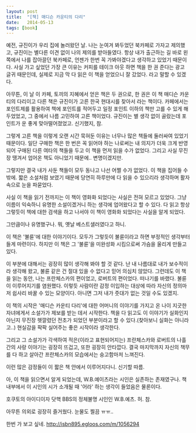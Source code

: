 ```yaml
---
layout: post
title:  "[책] 매디슨 카운티의 다리"
date:   2014-05-13
tags: [book]
---
```


  예전, 규진이가 우리 집에 놀러왔던 날. 나는 눈여겨 봐두었던 북카페로 가자고 제의했고, 규진이는 별다른 이견 없이 나의 제의를 받아들였다. 항상 내가 출근하는 길 바로 왼쪽에서 나를 잡아끌던 북카페로, 언젠가 한번 꼭 가봐야겠다고 생각하고 있었기 때문이다. 사실 가고 싶었던 가장 큰 이유는 커피를 테이크 아웃 하면 책을 한 권 준다는 광고 글귀 때문인데, 실제로 지금 막 다 읽은 이 책을 얻었으니 잘 갔었다. 라고 말할 수 있겠다. 

  아무튼, 이 날 이 카페, 토끼의 지혜에서 얻은 책은 두 권으로, 한 권은 이 책 매디슨 카운티의 다리이고 다른 책은 규진이가 고른 한국 현대시를 찾아서 라는 책이다. 카페에서는 포인트제를 활용하여 책에 포인트를 적어두고 일정 포인트 이하의 책만 고를 수 있게 해두었었고, 그 중에서 나름 고민하여 고른 책이었다. 규진이는 별 생각 없이 골랐는데 포인트가 운 좋게 맞아떨어졌었고. 신기했지, 참. 

  그렇게 고른 책을 이렇게 오랜 시간 묵혀둔 이유는 너무나 많은 책들에 둘러싸여 있었기 때문이다. 일단 구매한 책은 한 번은 꼭 읽어야 하는 나로써는 내 의지가 더욱 크게 반영되어 구매된 다른 여타의 책들을 두고 이 책을 먼저 읽을 수가 없었다. 그리고 사실 무진장 땡겨서 업어온 책도 아니었기 때문에.. 변명이겠지만. 

  그렇지만 결국 내가 사둔 책들이 모두 동나고 나선 어쩔 수가 없었다. 이 책을 집어들 수밖에. 짧은 소설처럼 보였기 때문에 당연히 하루만에 다 읽을 수 있으리라 생각하며 활자 속으로 눈을 파묻었다. 

  사실 이 책을 읽기 전까지는 이 책이 영화화 되었다는 사실은 전혀 모르고 있었다. 그냥 이름이 익숙하니 유명한 소설이겠거니 하는 생각에 업어왔다고 할 수 있다. 다 읽고 항상 그렇듯이 책에 대한 검색을 하고 나서야 이 책이 영화화 되었다는 사실을 알게 되었다. 

  그만큼이나 유명했구나. 뭐, 옛날 베스트샐러였다고 하니. 

  이 책은 '불륜'에 대한 이야기이다. 모두가 그렇듯이 불륜이라고 하면 부정적인 생각부터 들게 마련이다. 하지만 이 책은 그 '불륜'을 미완성화 시킴으로써 가슴을 울리게 만들고 있다. 

  이 부분에 대해서는 굉장히 많이 생각해 봐야 할 것 같다. 난 내 나름대로 내가 보수적이라 생각해 왔고, 불륜 같은 건 절대 있을 수 없다고 믿어 의심치 않았다. 그런데도 이 책을 읽는 동안, 나는 프란체스카의 편이었고, 로버트의 편이었다. 떠나기를 바랬다. 불륜이 이루어지기를 염원했다. 이렇듯 사람이란 감정 이입하는 대상에 따라 자신의 정의마저 쉽사리 바꿀 수 있는 모양이다. 아니면 그저 내가 줏대가 없는 것일 수도 있겠지. 

  이 책의 시작은 '매디슨 카운티 다리'에 대한 어머니의 이야기를 가지고 온 나이 지긋한 자녀에게서 소설가가 제보를 받는 데서 시작한다. 책을 다 읽고도 이 이야기가 실화인지 아닌지 무진장 헷깔렸던 전초가 되었던 부분이라고 할 수 있다.(찾아보니 실화는 아니라고..) 현실감을 팍팍 실어주는 좋은 시작이라 생각한다. 

  그리고 그 소설가가 각색하여 적은(이라고 표현되어지는) 프란체스카와 로버트의 나흘간의 사랑 이야기는 굉장히 뜨겁고, 또한 굉장히 안타깝다. 결국 마지막까지 자신의 책무를 다 하고 살아간 프란체스카의 모습에서는 숭고함마저 느껴진다. 

  이런 많은 감정들이 이 짧은 책 안에서 이루어지다니. 신기할 따름. 

  아, 이 책을 읽으면서 알게 되었는데, W.B.예이츠라는 시인은 실존하는 존재였구나. 책 내부에서 이 시인의 시가 소개될 때 '어라' 하는 생각이 들었음은 물론이다. 

  호쿠토의 아이디이자 닷핵 BBS의 정체불명 시인인 W.B.예츠. 허. 참. 

  아무튼 의외로 굉장히 즐거웠다. 눈물도 찔끔 ㅠㅠ.. 

한번 가 보고 싶네. 
http://isbn895.egloos.com/m/1056294